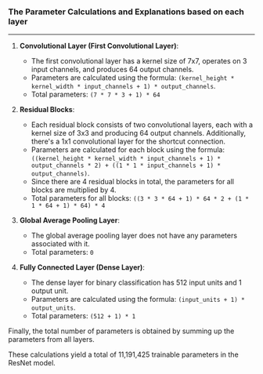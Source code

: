 ### The Parameter Calculations and Explanations based on each layer
---

1. **Convolutional Layer (First Convolutional Layer)**:
   - The first convolutional layer has a kernel size of 7x7, operates on 3 input channels, and produces 64 output channels.
   - Parameters are calculated using the formula: `(kernel_height * kernel_width * input_channels + 1) * output_channels`.
   - Total parameters: `(7 * 7 * 3 + 1) * 64`

2. **Residual Blocks**:
   - Each residual block consists of two convolutional layers, each with a kernel size of 3x3 and producing 64 output channels. Additionally, there's a 1x1 convolutional layer for the shortcut connection.
   - Parameters are calculated for each block using the formula: `((kernel_height * kernel_width * input_channels + 1) * output_channels * 2) + ((1 * 1 * input_channels + 1) * output_channels)`.
   - Since there are 4 residual blocks in total, the parameters for all blocks are multiplied by 4.
   - Total parameters for all blocks: `((3 * 3 * 64 + 1) * 64 * 2 + (1 * 1 * 64 + 1) * 64) * 4`

3. **Global Average Pooling Layer**:
   - The global average pooling layer does not have any parameters associated with it.
   - Total parameters: `0`

4. **Fully Connected Layer (Dense Layer)**:
   - The dense layer for binary classification has 512 input units and 1 output unit.
   - Parameters are calculated using the formula: `(input_units + 1) * output_units`.
   - Total parameters: `(512 + 1) * 1`

Finally, the total number of parameters is obtained by summing up the parameters from all layers.

These calculations yield a total of 11,191,425 trainable parameters in the ResNet model.
